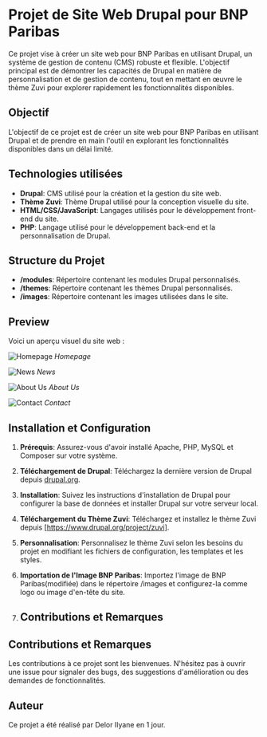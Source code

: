 # Projet de Site Web Drupal pour BNP Paribas

Ce projet vise à créer un site web pour BNP Paribas en utilisant Drupal, un système de gestion de contenu (CMS) robuste et flexible. L'objectif principal est de démontrer les capacités de Drupal en matière de personnalisation et de gestion de contenu, tout en mettant en œuvre le thème Zuvi pour explorer rapidement les fonctionnalités disponibles.

## Objectif

L'objectif de ce projet est de créer un site web pour BNP Paribas en utilisant Drupal et de prendre en main l'outil en explorant les fonctionnalités disponibles dans un délai limité.

## Technologies utilisées

- **Drupal**: CMS utilisé pour la création et la gestion du site web.
- **Thème Zuvi**: Thème Drupal utilisé pour la conception visuelle du site.
- **HTML/CSS/JavaScript**: Langages utilisés pour le développement front-end du site.
- **PHP**: Langage utilisé pour le développement back-end et la personnalisation de Drupal.

## Structure du Projet

- **/modules**: Répertoire contenant les modules Drupal personnalisés.
- **/themes**: Répertoire contenant les thèmes Drupal personnalisés.
- **/images**: Répertoire contenant les images utilisées dans le site.

## Preview

Voici un aperçu visuel du site web :

![Homepage](/preview/homepage.png)
*Homepage*

![News](/preview/news.png)
*News*

![About Us](/preview/about-us.png)
*About Us*

![Contact](/preview/contact.png)
*Contact*


## Installation et Configuration

1. **Prérequis**: Assurez-vous d'avoir installé Apache, PHP, MySQL et Composer sur votre système.
2. **Téléchargement de Drupal**: Téléchargez la dernière version de Drupal depuis [drupal.org](https://www.drupal.org/download).
3. **Installation**: Suivez les instructions d'installation de Drupal pour configurer la base de données et installer Drupal sur votre serveur local.
4. **Téléchargement du Thème Zuvi**: Téléchargez et installez le thème Zuvi depuis [https://www.drupal.org/project/zuvi].
5. **Personnalisation**: Personnalisez le thème Zuvi selon les besoins du projet en modifiant les fichiers de configuration, les templates et les styles.
6. **Importation de l'Image BNP Paribas**: Importez l'image de BNP Paribas(modifiée) dans le répertoire /images et configurez-la comme logo ou image d'en-tête du site.

7. ## Contributions et Remarques

## Contributions et Remarques

Les contributions à ce projet sont les bienvenues. N'hésitez pas à ouvrir une issue pour signaler des bugs, des suggestions d'amélioration ou des demandes de fonctionnalités.

## Auteur

Ce projet a été réalisé par Delor Ilyane en 1 jour.
